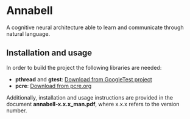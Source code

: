 Annabell
========

A cognitive neural architecture able to learn and communicate through natural language.

Installation and usage
----------------------

In order to build the project the following libraries are needed:

 - **pthread** and **gtest**: [Download from GoogleTest project](https://github.com/google/googletest)
 - **pcre**: [Download from pcre.org](http://pcre.org/)

Additionally, installation and usage instructions are provided in the document **annabell-x.x.x_man.pdf**, where x.x.x refers to the version number.

